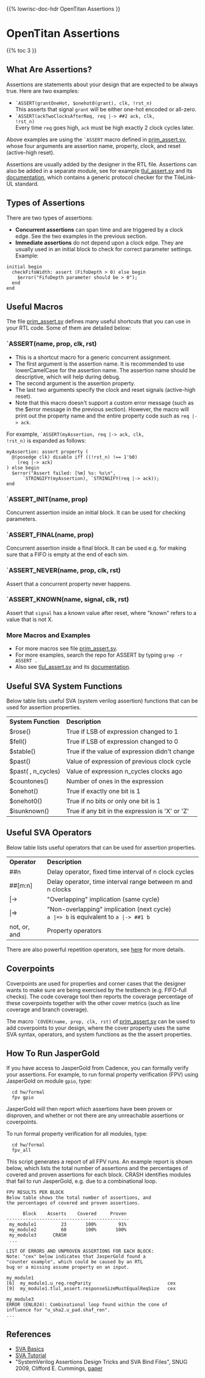 {{% lowrisc-doc-hdr OpenTitan Assertions }}

# OpenTitan Assertions

{{% toc 3 }}

## What Are Assertions?
Assertions are statements about your design that are expected to be always
true. Here are two examples:
*   <code>`ASSERT(grantOneHot, $onehot0(grant), clk, !rst_n)</code>
    <br />This asserts that signal <code>grant</code> will be either
    one-hot encoded or all-zero.
*   <code>`ASSERT(ackTwoClocksAfterReq, req |-> ##2 ack, clk, !rst_n)</code>
    <br />Every time <code>req</code> goes high, <code>ack</code> must be
    high exactly 2 clock cycles later.

Above examples are using the <code>`ASSERT</code> macro defined in
[prim_assert.sv](https://github.com/lowRISC/opentitan/blob/master/hw/ip/prim/rtl/prim_assert.sv),
whose four arguments are assertion name, property, clock, and
reset (active-high reset).

Assertions are usually added by the designer in the RTL file. Assertions can
also be added in a separate module, see for example
[tlul_assert.sv](https://github.com/lowRISC/opentitan/blob/master/hw/ip/tlul/rtl/tlul_assert.sv)
and its
[documentation](../ip/tlul/doc/TlulProtocolChecker.md),
which contains a generic protocol checker for the
TileLink-UL standard.

## Types of Assertions
There are two types of assertions:
*   **Concurrent assertions** can span time and are triggered by a clock edge.
See the two examples in the previous section.
*   **Immediate assertions** do not depend upon a clock edge. They are usually
used in an initial block to check for correct parameter settings. Example:
```
initial begin
  checkFifoWidth: assert (FifoDepth > 0) else begin
    $error("FifoDepth parameter should be > 0");
  end
end
```

## Useful Macros
The file
[prim_assert.sv](https://github.com/lowRISC/opentitan/blob/master/hw/ip/prim/rtl/prim_assert.sv)
defines many useful shortcuts that you can use in your RTL
code. Some of them are detailed below:

### `ASSERT(name, prop, clk, rst)
*   This is a shortcut macro for a generic concurrent assignment.
*   The first argument is the assertion name. It is recommended to use
lowerCamelCase for the assertion name. The assertion name should be
descriptive, which will help during debug.
*   The second argument is the assertion property.
*   The last two arguments specify the clock and reset signals (active-high
reset).
*   Note that this macro doesn't support a custom error message (such as the
$error message in the previous section). However, the macro will print out the
property name and the entire property code such as `req |-> ack`.

For example, <code>`ASSERT(myAssertion, req |-> ack, clk, !rst_n)</code>
is expanded as follows:
```
myAssertion: assert property (
  @(posedge clk) disable iff ((!rst_n) !== 1'b0)
    (req |-> ack)
) else begin
  $error("Assert failed: [%m] %s: %s\n",
      `STRINGIFY(myAssertion), `STRINGIFY(req |-> ack));
end
```
### `ASSERT_INIT(name, prop)
Concurrent assertion inside an initial block. It can be used for checking
parameters.

### `ASSERT_FINAL(name, prop)
Concurrent assertion inside a final block. It can be used e.g. for making sure
that a FIFO is empty at the end of each sim.

### `ASSERT_NEVER(name, prop, clk, rst)
Assert that a concurrent property never happens.

### `ASSERT_KNOWN(name, signal, clk, rst)
Assert that `signal` has a known value after reset, where "known" refers to
a value that is not X.

### More Macros and Examples
*   For more macros see file [prim_assert.sv](prim_assert.sv).
*   For more examples, search the repo for ASSERT by typing `grep -r ASSERT .`
*   Also see
[tlul_assert.sv](https://github.com/lowRISC/opentitan/blob/master/hw/ip/tlul/rtl/tlul_assert.sv)
and its
[documentation](../ip/tlul/doc/TlulProtocolChecker.md).

## Useful SVA System Functions
Below table lists useful SVA (system verilog assertion) functions that can be
used for assertion properties.

<table>
  <tr>
   <td><strong>System Function</strong>
   </td>
   <td><strong>Description</strong>
   </td>
  </tr>
  <tr>
   <td>$rose()
   </td>
   <td>True if LSB of expression changed to 1
   </td>
  </tr>
  <tr>
   <td>$fell()
   </td>
   <td>True if LSB of expression changed to 0
   </td>
  </tr>
  <tr>
   <td>$stable()
   </td>
   <td>True if the value of expression didn't change
   </td>
  </tr>
  <tr>
   <td>$past()
   </td>
   <td>Value of expression of previous clock cycle
   </td>
  </tr>
  <tr>
   <td>$past( , n_cycles)
   </td>
   <td>Value of expression n_cycles clocks ago
   </td>
  </tr>
  <tr>
   <td>$countones()
   </td>
   <td>Number of ones in the expression
   </td>
  </tr>
  <tr>
   <td>$onehot()
   </td>
   <td>True if exactly one bit is 1
   </td>
  </tr>
  <tr>
   <td>$onehot0()
   </td>
   <td>True if no bits or only one bit is 1
   </td>
  </tr>
  <tr>
   <td>$isunknown()
   </td>
   <td>True if any bit in the expression is 'X' or 'Z'
   </td>
  </tr>
</table>

## Useful SVA Operators
Below table lists useful operators that can be used for assertion properties.

<table>
  <tr>
   <td><strong>Operator</strong>
   </td>
   <td><strong>Description</strong>
   </td>
  </tr>
  <tr>
   <td>##n
   </td>
   <td>Delay operator, fixed time interval of n clock cycles
   </td>
  </tr>
  <tr>
   <td>##[m:n]
   </td>
   <td>Delay operator, time interval range between m and n clocks
   </td>
  </tr>
  <tr>
   <td>|->
   </td>
   <td>"Overlapping" implication (same cycle)
   </td>
  </tr>
  <tr>
   <td>|=>
   </td>
   <td>"Non-overlapping" implication (next cycle)
     <br /> <code>a |=> b</code> is equivalent to <code>a |-> ##1 b</code>
   </td>
  </tr>
  <tr>
   <td>not, or, and
   </td>
   <td>Property operators
   </td>
  </tr>
</table>

There are also powerful repetition operators, see
[here](https://www.systemverilog.io/sva-basics) for more details.

## Coverpoints
Coverpoints are used for properties and corner cases that the designer wants to
make sure are being exercised by the testbench (e.g. FIFO-full checks). The
code coverage tool then reports the coverage percentage of these coverpoints
together with the other cover metrics (such as line coverage and branch
coverage).

The macro <code>`COVER(name, prop, clk, rst)</code> of
[prim_assert.sv](https://github.com/lowRISC/opentitan/blob/master/hw/ip/prim/rtl/prim_assert.sv)
can be used to add coverpoints to your design, where the cover
property uses the same SVA syntax, operators, and system functions as the the
assert properties.

## How To Run JasperGold

If you have access to JasperGold from Cadence, you can formally verify your
assertions. For example, to run formal property verification (FPV) using
JasperGold on module `gpio`, type:
```
  cd hw/formal
  fpv gpio
```
JasperGold will then report which assertions have been proven or disproven,
and whether or not there are any unreachable assertions or coverpoints.

To run formal property verification for all modules, type:
```
  cd hw/formal
  fpv_all
```
This script generates a report of all FPV runs. An example report is shown
below, which lists the total number of assertions and the percentages of
covered and proven assertions for each block. CRASH identifies modules that
fail to run JasperGold, e.g. due to a combinational loop.

```
FPV RESULTS PER BLOCK
Below table shows the total number of assertions, and
the percentages of covered and proven assertions.

      Block    Asserts    Covered     Proven
---------------------------------------------
 my_module1         23       100%        91%
 my_module2         60       100%       100%
 my_module3      CRASH
 ...

LIST OF ERRORS AND UNPROVEN ASSERTIONS FOR EACH BLOCK:
Note: "cex" below indicates that JasperGold found a
"counter example", which could be caused by an RTL
bug or a missing assume property on an input.

my_module1
[6]  my_module1.u_reg.reqParity                            cex
[9]  my_module1.tlul_assert.responseSizeMustEqualReqSize   cex

my_module3
ERROR (ENL024): Combinational loop found within the cone of
influence for "u_sha2.u_pad.shaf_ren".
...
```

## References
*   [SVA Basics](https://www.systemverilog.io/sva-basics)
*   [SVA Tutorial](https://www.doulos.com/knowhow/sysverilog/tutorial/assertions/)
*   "SystemVerilog Assertions Design Tricks and SVA Bind Files", SNUG 2009,
Clifford E. Cummings,
[paper](http://www.sunburst-design.com/papers/CummingsSNUG2009SJ_SVA_Bind.pdf)

